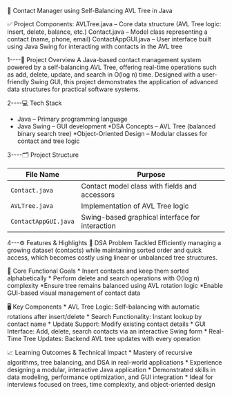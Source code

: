 📇 Contact Manager using Self-Balancing AVL Tree in Java

✅ Project Components:
AVLTree.java – Core data structure (AVL Tree logic: insert, delete, balance, etc.)
Contact.java – Model class representing a contact (name, phone, email)
ContactAppGUI.java – User interface built using Java Swing for interacting with contacts in the AVL tree

1----📌 Project Overview
A Java-based contact management system powered by a self-balancing AVL Tree, offering real-time operations such as add, delete, update, and search in O(log n) time. Designed with a user-friendly Swing GUI, this project demonstrates the application of advanced data structures for practical software systems.


2----💻 Tech Stack
* Java – Primary programming language
* Java Swing – GUI development
*DSA Concepts – AVL Tree (balanced binary search tree)
*Object-Oriented Design – Modular classes for contact and tree logic

3----🗂️ Project Structure

| File Name            | Purpose                                         |
| -------------------- | ----------------------------------------------- |
| `Contact.java`       | Contact model class with fields and accessors   |
| `AVLTree.java`       | Implementation of AVL Tree logic                |
| `ContactAppGUI.java` | Swing-based graphical interface for interaction |


4---⚙️ Features & Highlights
 📌 DSA Problem Tackled
     Efficiently managing a growing dataset (contacts) while maintaining sorted order and quick access, which becomes costly using linear or unbalanced tree structures.

🎯 Core Functional Goals
    * Insert contacts and keep them sorted alphabetically
    * Perform delete and search operations with O(log n) complexity
    *Ensure tree remains balanced using AVL rotation logic
    *Enable GUI-based visual management of contact data

🖥️ Key Components
    * AVL Tree Logic: Self-balancing with automatic rotations after insert/delete
    * Search Functionality: Instant lookup by contact name
    * Update Support: Modify existing contact details
    * GUI Interface: Add, delete, search contacts via an interactive Swing form
    * Real-Time Tree Updates: Backend AVL tree updates with every operation

📈 Learning Outcomes & Technical Impact
    * Mastery of recursive algorithms, tree balancing, and DSA in real-world applications
    * Experience designing a modular, interactive Java application
    * Demonstrated skills in data modeling, performance optimization, and GUI integration
    * Ideal for interviews focused on trees, time complexity, and object-oriented design


    



